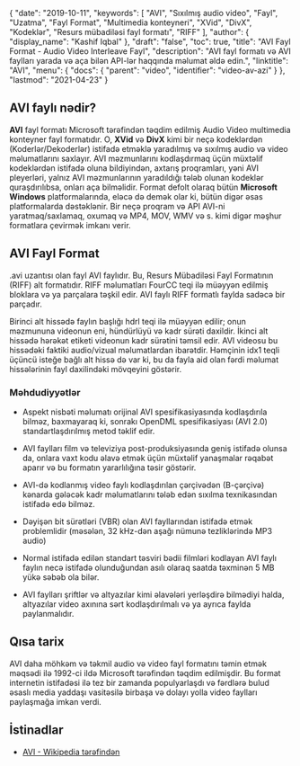 {
  "date": "2019-10-11",
  "keywords": [
"AVI",
"Sıxılmış audio video",
"Fayl",
"Uzatma",
"Fayl Format",
"Multimedia konteyneri",
"XVid",
"DivX",
"Kodeklər",
"Resurs mübadiləsi fayl formatı",
"RIFF"
],
  "author": {
    "display_name": "Kashif Iqbal"
},
  "draft": "false",
  "toc": true,
  "title": "AVI Fayl Format - Audio Video Interleave Fayl",
  "description": "AVI fayl formatı və AVI faylları yarada və aça bilən API-lər haqqında məlumat əldə edin.",
  "linktitle": "AVI",
  "menu": {
    "docs": {
      "parent": "video",
      "identifier": "video-av-azi"
}
},
  "lastmod": "2021-04-23"
}

## AVI faylı nədir? ##

**AVI** fayl formatı Microsoft tərəfindən təqdim edilmiş Audio Video multimedia konteyner fayl formatıdır. O, **XVid** və **DivX** kimi bir neçə kodeklərdən (Koderlər/Dekoderlər) istifadə etməklə yaradılmış və sıxılmış audio və video məlumatlarını saxlayır. AVI məzmunlarını kodlaşdırmaq üçün müxtəlif kodeklərdən istifadə oluna bildiyindən, axtarış proqramları, yəni AVI pleyerləri, yalnız AVI məzmunlarının yaradıldığı tələb olunan kodeklər quraşdırılıbsa, onları aça bilməlidir. Format defolt olaraq bütün **Microsoft Windows** platformalarında, eləcə də demək olar ki, bütün digər əsas platformalarda dəstəklənir. Bir neçə proqram və API AVI-ni yaratmaq/saxlamaq, oxumaq və MP4, MOV, WMV və s. kimi digər məşhur formatlara çevirmək imkanı verir.

## AVI Fayl Format ##

.avi uzantısı olan fayl AVI faylıdır. Bu, Resurs Mübadiləsi Fayl Formatının (RIFF) alt formatıdır. RIFF məlumatları FourCC teqi ilə müəyyən edilmiş bloklara və ya parçalara təşkil edir. AVI faylı RIFF formatlı faylda sadəcə bir parçadır.

Birinci alt hissədə faylın başlığı hdrl teqi ilə müəyyən edilir; onun məzmununa videonun eni, hündürlüyü və kadr sürəti daxildir. İkinci alt hissədə hərəkət etiketi videonun kadr sürətini təmsil edir. AVI videosu bu hissədəki faktiki audio/vizual məlumatlardan ibarətdir. Həmçinin idx1 teqli üçüncü isteğe bağlı alt hissə də var ki, bu da fayla aid olan fərdi məlumat hissələrinin fayl daxilindəki mövqeyini göstərir.

### Məhdudiyyətlər ###

* Aspekt nisbəti məlumatı orijinal AVI spesifikasiyasında kodlaşdırıla bilməz, baxmayaraq ki, sonrakı OpenDML spesifikasiyası (AVI 2.0) standartlaşdırılmış metod təklif edir.

* AVI faylları film və televiziya post-produksiyasında geniş istifadə olunsa da, onlara vaxt kodu əlavə etmək üçün müxtəlif yanaşmalar rəqabət aparır və bu formatın yararlılığına təsir göstərir.

* AVI-də kodlanmış video faylı kodlaşdırılan çərçivədən (B-çərçivə) kənarda gələcək kadr məlumatlarını tələb edən sıxılma texnikasından istifadə edə bilməz.

* Dəyişən bit sürətləri (VBR) olan AVI fayllarından istifadə etmək problemlidir (məsələn, 32 kHz-dən aşağı nümunə tezliklərində MP3 audio)

* Normal istifadə edilən standart təsviri bədii filmləri kodlayan AVI faylı faylın necə istifadə olunduğundan asılı olaraq saatda təxminən 5 MB yükə səbəb ola bilər.

* AVI faylları şriftlər və altyazılar kimi əlavələri yerləşdirə bilmədiyi halda, altyazılar video axınına sərt kodlaşdırılmalı və ya ayrıca faylda paylanmalıdır.


## Qısa tarix ##

AVI daha möhkəm və təkmil audio və video fayl formatını təmin etmək məqsədi ilə 1992-ci ildə Microsoft tərəfindən təqdim edilmişdir. Bu format internetin istifadəsi ilə tez bir zamanda populyarlaşdı və fərdlərə bulud əsaslı media yaddaşı vasitəsilə birbaşa və dolayı yolla video faylları paylaşmağa imkan verdi.

## İstinadlar ##

* [AVI - Wikipedia tərəfindən](https://en.wikipedia.org/wiki/Audio_Video_Interleave)


